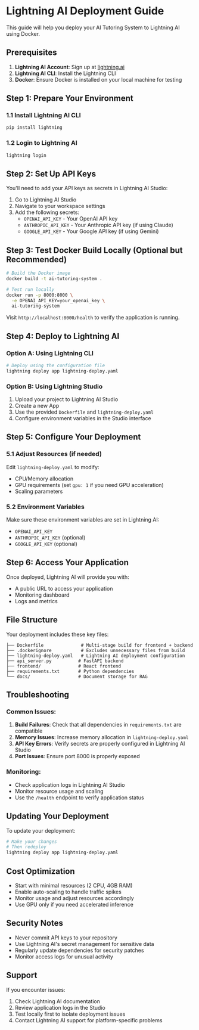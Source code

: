 # Lightning AI Deployment Guide

This guide will help you deploy your AI Tutoring System to Lightning AI using Docker.

## Prerequisites

1. **Lightning AI Account**: Sign up at [lightning.ai](https://lightning.ai)
2. **Lightning AI CLI**: Install the Lightning CLI
3. **Docker**: Ensure Docker is installed on your local machine for testing

## Step 1: Prepare Your Environment

### 1.1 Install Lightning AI CLI
```bash
pip install lightning
```

### 1.2 Login to Lightning AI
```bash
lightning login
```

## Step 2: Set Up API Keys

You'll need to add your API keys as secrets in Lightning AI Studio:

1. Go to Lightning AI Studio
2. Navigate to your workspace settings
3. Add the following secrets:
   - `OPENAI_API_KEY` - Your OpenAI API key
   - `ANTHROPIC_API_KEY` - Your Anthropic API key (if using Claude)
   - `GOOGLE_API_KEY` - Your Google API key (if using Gemini)

## Step 3: Test Docker Build Locally (Optional but Recommended)

```bash
# Build the Docker image
docker build -t ai-tutoring-system .

# Test run locally
docker run -p 8000:8000 \
  -e OPENAI_API_KEY=your_openai_key \
  ai-tutoring-system
```

Visit `http://localhost:8000/health` to verify the application is running.

## Step 4: Deploy to Lightning AI

### Option A: Using Lightning CLI

```bash
# Deploy using the configuration file
lightning deploy app lightning-deploy.yaml
```

### Option B: Using Lightning Studio

1. Upload your project to Lightning AI Studio
2. Create a new App
3. Use the provided `Dockerfile` and `lightning-deploy.yaml`
4. Configure environment variables in the Studio interface

## Step 5: Configure Your Deployment

### 5.1 Adjust Resources (if needed)

Edit `lightning-deploy.yaml` to modify:
- CPU/Memory allocation
- GPU requirements (set `gpu: 1` if you need GPU acceleration)
- Scaling parameters

### 5.2 Environment Variables

Make sure these environment variables are set in Lightning AI:
- `OPENAI_API_KEY`
- `ANTHROPIC_API_KEY` (optional)
- `GOOGLE_API_KEY` (optional)

## Step 6: Access Your Application

Once deployed, Lightning AI will provide you with:
- A public URL to access your application
- Monitoring dashboard
- Logs and metrics

## File Structure

Your deployment includes these key files:

```
├── Dockerfile              # Multi-stage build for frontend + backend
├── .dockerignore           # Excludes unnecessary files from build
├── lightning-deploy.yaml   # Lightning AI deployment configuration
├── api_server.py          # FastAPI backend
├── frontend/              # React frontend
├── requirements.txt       # Python dependencies
└── docs/                  # Document storage for RAG
```

## Troubleshooting

### Common Issues:

1. **Build Failures**: Check that all dependencies in `requirements.txt` are compatible
2. **Memory Issues**: Increase memory allocation in `lightning-deploy.yaml`
3. **API Key Errors**: Verify secrets are properly configured in Lightning AI Studio
4. **Port Issues**: Ensure port 8000 is properly exposed

### Monitoring:

- Check application logs in Lightning AI Studio
- Monitor resource usage and scaling
- Use the `/health` endpoint to verify application status

## Updating Your Deployment

To update your deployment:

```bash
# Make your changes
# Then redeploy
lightning deploy app lightning-deploy.yaml
```

## Cost Optimization

- Start with minimal resources (2 CPU, 4GB RAM)
- Enable auto-scaling to handle traffic spikes
- Monitor usage and adjust resources accordingly
- Use GPU only if you need accelerated inference

## Security Notes

- Never commit API keys to your repository
- Use Lightning AI's secret management for sensitive data
- Regularly update dependencies for security patches
- Monitor access logs for unusual activity

## Support

If you encounter issues:
1. Check Lightning AI documentation
2. Review application logs in the Studio
3. Test locally first to isolate deployment issues
4. Contact Lightning AI support for platform-specific problems
